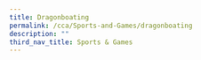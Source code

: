 ```yaml
---
title: Dragonboating
permalink: /cca/Sports-and-Games/dragonboating
description: ""
third_nav_title: Sports & Games
---
```



